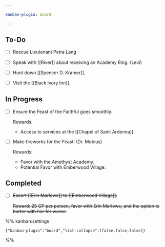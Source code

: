 ```yaml
---

kanban-plugin: board

---
```


## To-Do

- [ ] Rescue Lieutenant Petra Lang
- [ ] Speak with [[River]] about receiving an Academy Ring. (Levi)
- [ ] Hunt down [[Spencer D. Kramer]].
- [ ] Visit the [[Black Ivory Inn]].


## In Progress

- [ ] Ensure the Feast of the Faithful goes smoothly.
	
	Rewards:
	- Access to services at the [[Chapel of Saint Ardenna]].
- [ ] Make fireworks for the Feast! (Dr. Mobius)
	
	Rewards:
	- Favor with the Amethyst Academy.
	- Potential Favor with Emberwood Village.


## Completed

- [ ] ~~Escort [[Erin Marlowe]] to [[Emberwood Village]].~~
	
	~~Reward: 25 GP per person, favor with Erin Marlowe, and the option to barter with her for wares.~~




%% kanban:settings
```
{"kanban-plugin":"board","list-collapse":[false,false,false]}
```
%%